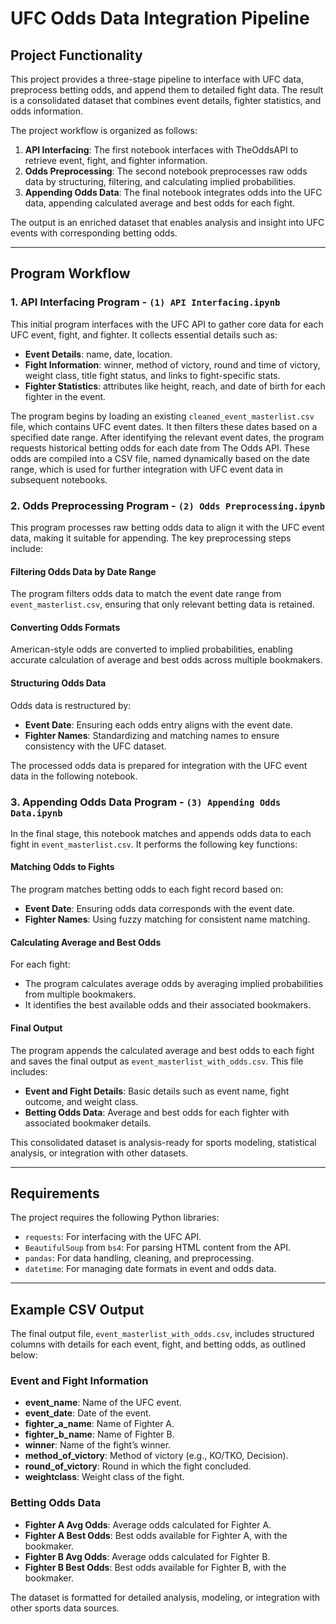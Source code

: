 # UFC Odds Data Integration Pipeline

## Project Functionality

This project provides a three-stage pipeline to interface with UFC data, preprocess betting odds, and append them to detailed fight data. The result is a consolidated dataset that combines event details, fighter statistics, and odds information. 

The project workflow is organized as follows:

1. **API Interfacing**: The first notebook interfaces with TheOddsAPI to retrieve event, fight, and fighter information.
2. **Odds Preprocessing**: The second notebook preprocesses raw odds data by structuring, filtering, and calculating implied probabilities.
3. **Appending Odds Data**: The final notebook integrates odds into the UFC data, appending calculated average and best odds for each fight.

The output is an enriched dataset that enables analysis and insight into UFC events with corresponding betting odds.

---

## Program Workflow

### 1. API Interfacing Program - `(1) API Interfacing.ipynb`

This initial program interfaces with the UFC API to gather core data for each UFC event, fight, and fighter. It collects essential details such as:
- **Event Details**: name, date, location.
- **Fight Information**: winner, method of victory, round and time of victory, weight class, title fight status, and links to fight-specific stats.
- **Fighter Statistics**: attributes like height, reach, and date of birth for each fighter in the event.

The program begins by loading an existing `cleaned_event_masterlist.csv` file, which contains UFC event dates. It then filters these dates based on a specified date range. After identifying the relevant event dates, the program requests historical betting odds for each date from The Odds API. These odds are compiled into a CSV file, named dynamically based on the date range, which is used for further integration with UFC event data in subsequent notebooks.

### 2. Odds Preprocessing Program - `(2) Odds Preprocessing.ipynb`

This program processes raw betting odds data to align it with the UFC event data, making it suitable for appending. The key preprocessing steps include:

#### Filtering Odds Data by Date Range
The program filters odds data to match the event date range from `event_masterlist.csv`, ensuring that only relevant betting data is retained.

#### Converting Odds Formats
American-style odds are converted to implied probabilities, enabling accurate calculation of average and best odds across multiple bookmakers.

#### Structuring Odds Data
Odds data is restructured by:
- **Event Date**: Ensuring each odds entry aligns with the event date.
- **Fighter Names**: Standardizing and matching names to ensure consistency with the UFC dataset.

The processed odds data is prepared for integration with the UFC event data in the following notebook.

### 3. Appending Odds Data Program - `(3) Appending Odds Data.ipynb`

In the final stage, this notebook matches and appends odds data to each fight in `event_masterlist.csv`. It performs the following key functions:

#### Matching Odds to Fights
The program matches betting odds to each fight record based on:
- **Event Date**: Ensuring odds data corresponds with the event date.
- **Fighter Names**: Using fuzzy matching for consistent name matching.

#### Calculating Average and Best Odds
For each fight:
- The program calculates average odds by averaging implied probabilities from multiple bookmakers.
- It identifies the best available odds and their associated bookmakers.

#### Final Output
The program appends the calculated average and best odds to each fight and saves the final output as `event_masterlist_with_odds.csv`. This file includes:
- **Event and Fight Details**: Basic details such as event name, fight outcome, and weight class.
- **Betting Odds Data**: Average and best odds for each fighter with associated bookmaker details.

This consolidated dataset is analysis-ready for sports modeling, statistical analysis, or integration with other datasets.

---

## Requirements

The project requires the following Python libraries:
- `requests`: For interfacing with the UFC API.
- `BeautifulSoup` from `bs4`: For parsing HTML content from the API.
- `pandas`: For data handling, cleaning, and preprocessing.
- `datetime`: For managing date formats in event and odds data.

---

## Example CSV Output

The final output file, `event_masterlist_with_odds.csv`, includes structured columns with details for each event, fight, and betting odds, as outlined below:

### Event and Fight Information
- **event_name**: Name of the UFC event.
- **event_date**: Date of the event.
- **fighter_a_name**: Name of Fighter A.
- **fighter_b_name**: Name of Fighter B.
- **winner**: Name of the fight’s winner.
- **method_of_victory**: Method of victory (e.g., KO/TKO, Decision).
- **round_of_victory**: Round in which the fight concluded.
- **weightclass**: Weight class of the fight.

### Betting Odds Data
- **Fighter A Avg Odds**: Average odds calculated for Fighter A.
- **Fighter A Best Odds**: Best odds available for Fighter A, with the bookmaker.
- **Fighter B Avg Odds**: Average odds calculated for Fighter B.
- **Fighter B Best Odds**: Best odds available for Fighter B, with the bookmaker.

The dataset is formatted for detailed analysis, modeling, or integration with other sports data sources.
